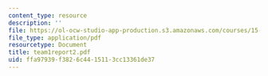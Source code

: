 ```yaml
---
content_type: resource
description: ''
file: https://ol-ocw-studio-app-production.s3.amazonaws.com/courses/15-568a-practical-information-technology-management-spring-2005/ffa97939f3826c4415113cc13361de37_team1report2.pdf
file_type: application/pdf
resourcetype: Document
title: team1report2.pdf
uid: ffa97939-f382-6c44-1511-3cc13361de37
---
```


